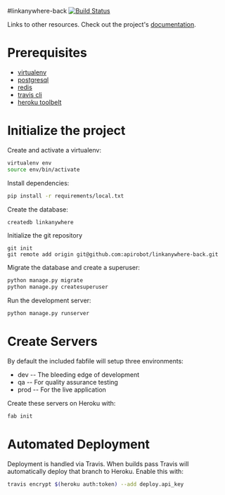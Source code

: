 #linkanywhere-back
[![Build Status](https://travis-ci.org/apirobot/linkanywhere-back.svg?branch=master)](https://travis-ci.org/apirobot/linkanywhere-back)

Links to other resources. Check out the project's [documentation](http://apirobot.github.io/linkanywhere-back/).

# Prerequisites
- [virtualenv](https://virtualenv.pypa.io/en/latest/)
- [postgresql](http://www.postgresql.org/)
- [redis](http://redis.io/)
- [travis cli](http://blog.travis-ci.com/2013-01-14-new-client/)
- [heroku toolbelt](https://toolbelt.heroku.com/)

# Initialize the project
Create and activate a virtualenv:

```bash
virtualenv env
source env/bin/activate
```
Install dependencies:

```bash
pip install -r requirements/local.txt
```
Create the database:

```bash
createdb linkanywhere
```
Initialize the git repository

```
git init
git remote add origin git@github.com:apirobot/linkanywhere-back.git
```

Migrate the database and create a superuser:
```bash
python manage.py migrate
python manage.py createsuperuser
```

Run the development server:
```bash
python manage.py runserver
```

# Create Servers
By default the included fabfile will setup three environments:

- dev -- The bleeding edge of development
- qa -- For quality assurance testing
- prod -- For the live application

Create these servers on Heroku with:

```bash
fab init
```

# Automated Deployment
Deployment is handled via Travis. When builds pass Travis will automatically deploy that branch to Heroku. Enable this with:
```bash
travis encrypt $(heroku auth:token) --add deploy.api_key
```

